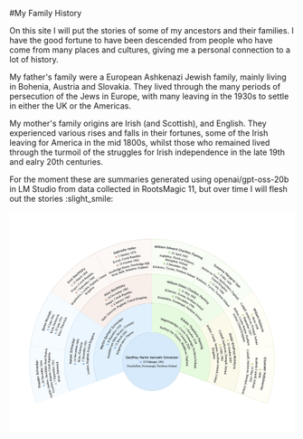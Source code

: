#My Family History

On this site I will put the stories of some of my ancestors and their families. I have the good fortune to have been descended from people who have come from many places and cultures, giving me a personal connection to a lot of history.

My father's family were a European Ashkenazi Jewish family, mainly living in Bohenia, Austria and Slovakia. They lived through the many periods of persecution of the Jews in Europe, with many leaving in the 1930s to settle in either the UK or the Americas.

My mother's family origins are Irish (and Scottish), and English. They experienced various rises and falls in their fortunes, some of the Irish leaving for America in the mid 1800s, whilst those who remained lived through the turmoil of the struggles for Irish independence in the late 19th and ealry 20th centuries.

For the moment these are summaries generated using openai/gpt-oss-20b in LM Studio from data collected in RootsMagic 11, but over time I will flesh out the stories :slight_smile:

![Fan chart][def]

[def]: assets/GeoffFanChart.jpg